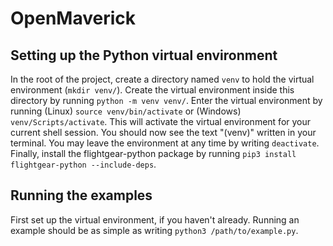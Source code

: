 # OpenMaverick

## Setting up the Python virtual environment
In the root of the project, create a directory named `venv` to hold the virtual environment (`mkdir venv/`).
Create the virtual environment inside this directory by running `python -m venv venv/`.
Enter the virtual environment by running (Linux) `source venv/bin/activate` or (Windows) `venv/Scripts/activate`.
This will activate the virtual environment for your current shell session. You should now see the text "(venv)" written in your terminal. You may leave the environment at any time by writing `deactivate`.
Finally, install the flightgear-python package by running `pip3 install flightgear-python --include-deps`.

## Running the examples
First set up the virtual environment, if you haven't already.
Running an example should be as simple as writing `python3 /path/to/example.py`.

